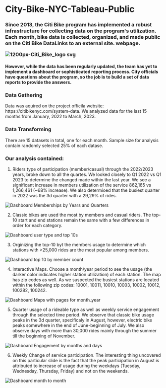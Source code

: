 # City-Bike-NYC-Tableau-Public

<h3> 
Since 2013, the Citi Bike program has implemented a robust infrastructure for collecting data on the program's utilization. Each month, bike data is collected, organized, and made public on the Citi Bike DataLinks to an external site. webpage.

![1200px-Citi_Bike_logo svg](https://user-images.githubusercontent.com/74025870/233479551-5d84aec1-e6f0-4692-9b13-da57a8645494.png)


<h4>
However, while the data has been regularly updated, the team has yet to implement a dashboard or sophisticated reporting process. City officials have questions about the program, so the job is to build a set of data reports to provide the answers.

<h3>Data Gathering</h3>
Data was aquired on the project officila website: https://citibikenyc.com/system-data. We analyzed data for the last 15 months from January, 2022 to March, 2023. 

<h3>Data Transforming</h3>
There are 15 datasets in total, one for each month. Sample size for analysis contain randomly selected 25% of each datase.

<h3>Our analysis contained:</h3>

1. Riders type of participation (member/casual) through the 2022/2023 years, broke down to all the quartes. We looked closely to Q1 2022 vs Q1 2023 to determine the changed made within the last year. We see a significant increase in members utilization of the service 862,165 vs 1,266,461 (~68% increase). We also determioed that the busiest quarter in 2022 was the 3d quarter with a 29,29% of rides. 

![Dashboard Memberships by Years and Quarters](https://user-images.githubusercontent.com/74025870/233479725-5dd397b6-6d48-4dd4-b963-ab0f704807e4.png)

2. Classic bikes are used the most by members and casual riders. The top-10 start and end stations remain the same with a few differences in order for each category. 

![Dashboard user type and top 10s](https://user-images.githubusercontent.com/74025870/233482230-746ff977-22bc-450d-87a1-3f61467a60ae.png)

3. Orginizing the top-10 byt the members usage to determine which stations with >25,000 rides are the most popular among members. 

![Dashboard top 10 by member count](https://user-images.githubusercontent.com/74025870/233482594-c0f12b1a-fc00-42d1-a5ba-915a1a2e0813.png)

4. Interactive Maps. Choose a month/year period to see the usage (the darker color indicates higher station utilization) of each station. The map has zip codes as well. As we suspected the busiest stations are located within the following zip codes: 10001, 10011, 10010, 10003, 10002, 10012, 100282, 100242.

![Dashboard Maps with pages for month_year](https://user-images.githubusercontent.com/74025870/233483520-fb56c715-f486-4638-b8a1-1f29a111afae.png)

5. Quarter usage of a rideable type as well as weekly service engagement through the selected time period. We observe that classic bike usage peaks in the 3d quarter, specificaly in August, however, electric bike peaks somewhere in the end of June-beginning of July. 
We also observe days with more than 30,000 rides mainly through the summer till the beginning of November. 

![Dashboard Engagement by months and days](https://user-images.githubusercontent.com/74025870/233485651-50538fea-acca-49ae-b433-d26dc7310289.png)

6. Weekly Change of service participation. The interesting thing uncovered on this particular slide is the fact that the peak participation in August is attributed to increase of usage during the weekdays (Tuesday, Wednesday, Thursday, Friday) and not on the weekends. 

![Dashboard month to month](https://user-images.githubusercontent.com/74025870/233485746-e00aecea-52df-441a-888c-172a008618ed.png)





